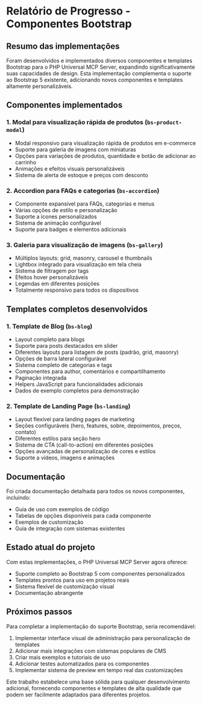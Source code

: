 # Relatório de Progresso - Componentes Bootstrap

## Resumo das implementações

Foram desenvolvidos e implementados diversos componentes e templates Bootstrap para o PHP Universal MCP Server, expandindo significativamente suas capacidades de design. Esta implementação complementa o suporte ao Bootstrap 5 existente, adicionando novos componentes e templates altamente personalizáveis.

## Componentes implementados

### 1. Modal para visualização rápida de produtos (`bs-product-modal`)
   - Modal responsivo para visualização rápida de produtos em e-commerce
   - Suporte para galeria de imagens com miniaturas
   - Opções para variações de produtos, quantidade e botão de adicionar ao carrinho
   - Animações e efeitos visuais personalizáveis
   - Sistema de alerta de estoque e preços com desconto

### 2. Accordion para FAQs e categorias (`bs-accordion`)
   - Componente expansível para FAQs, categorias e menus
   - Várias opções de estilo e personalização
   - Suporte a ícones personalizados
   - Sistema de animação configurável
   - Suporte para badges e elementos adicionais

### 3. Galeria para visualização de imagens (`bs-gallery`)
   - Múltiplos layouts: grid, masonry, carousel e thumbnails
   - Lightbox integrado para visualização em tela cheia
   - Sistema de filtragem por tags
   - Efeitos hover personalizáveis
   - Legendas em diferentes posições
   - Totalmente responsivo para todos os dispositivos

## Templates completos desenvolvidos

### 1. Template de Blog (`bs-blog`)
   - Layout completo para blogs
   - Suporte para posts destacados em slider
   - Diferentes layouts para listagem de posts (padrão, grid, masonry)
   - Opções de barra lateral configurável
   - Sistema completo de categorias e tags
   - Componentes para author, comentários e compartilhamento
   - Paginação integrada
   - Helpers JavaScript para funcionalidades adicionais
   - Dados de exemplo completos para demonstração

### 2. Template de Landing Page (`bs-landing`)
   - Layout flexível para landing pages de marketing
   - Seções configuráveis (hero, features, sobre, depoimentos, preços, contato)
   - Diferentes estilos para seção hero
   - Sistema de CTA (call-to-action) em diferentes posições
   - Opções avançadas de personalização de cores e estilos
   - Suporte a vídeos, imagens e animações

## Documentação

Foi criada documentação detalhada para todos os novos componentes, incluindo:
- Guia de uso com exemplos de código
- Tabelas de opções disponíveis para cada componente
- Exemplos de customização
- Guia de integração com sistemas existentes

## Estado atual do projeto

Com estas implementações, o PHP Universal MCP Server agora oferece:
- Suporte completo ao Bootstrap 5 com componentes personalizados
- Templates prontos para uso em projetos reais
- Sistema flexível de customização visual
- Documentação abrangente

## Próximos passos

Para completar a implementação do suporte Bootstrap, seria recomendável:
1. Implementar interface visual de administração para personalização de templates
2. Adicionar mais integrações com sistemas populares de CMS
3. Criar mais exemplos e tutoriais de uso
4. Adicionar testes automatizados para os componentes
5. Implementar sistema de preview em tempo real das customizações

Este trabalho estabelece uma base sólida para qualquer desenvolvimento adicional, fornecendo componentes e templates de alta qualidade que podem ser facilmente adaptados para diferentes projetos.